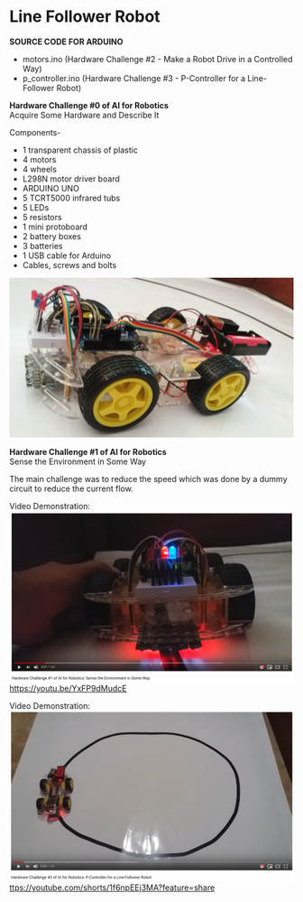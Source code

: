 # Line Follower Robot

**SOURCE CODE FOR ARDUINO**</br>
* motors.ino (Hardware Challenge #2 - Make a Robot Drive in a Controlled Way)
* p_controller.ino (Hardware Challenge #3 - P-Controller for a Line-Follower Robot)

**Hardware Challenge #0 of AI for Robotics**</br>
Acquire Some Hardware and Describe It

Components-
* 1 transparent chassis of plastic
* 4 motors
* 4 wheels
* L298N motor driver board 
* ARDUINO UNO
* 5 TCRT5000 infrared tubs
* 5 LEDs
* 5 resistors
* 1 mini protoboard
* 2 battery boxes
* 3 batteries
* 1 USB cable for Arduino
* Cables, screws and bolts

![Hardware Challenge 0](images/hardware-challenge-0.jpg)

**Hardware Challenge #1 of AI for Robotics**</br>
Sense the Environment in Some Way

The main challenge was to reduce the speed which was done by a dummy circuit to reduce the current flow.

Video Demonstration:
![Hardware Challenge 1](images/hardware-challenge-1.png)
https://youtu.be/YxFP9dMudcE


Video Demonstration:
![Hardware Challenge 3](images/hardware-challenge-3.png)
[ttps://youtube.com/shorts/1f6npEEj3MA?feature=share](https://youtube.com/shorts/1f6npEEj3MA?feature=share)
